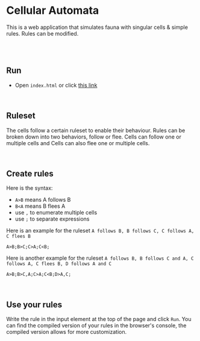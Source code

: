 # Cellular Automata

This is a web application that simulates fauna with singular cells & simple rules.
Rules can be modified.


<br/><br/>

## Run

* Open `index.html` or click [this link](https://raw.githack.com/matiasvlevi/Cells/0.0.1/index.html)

<br/>

## Ruleset
The cells follow a certain ruleset to enable their behaviour. Rules can be broken down into two behaviors, follow or flee.
Cells can follow one or multiple cells and Cells can also flee one or multiple cells.

<br/>

## Create rules

Here is the syntax:
* `A>B` means A follows B
* `B<A` means B flees A
* use `,` to enumerate multiple cells
* use `;` to separate expressions  

Here is an example for the ruleset `A follows B, B follows C, C follows A, C flees B`
```
A>B;B>C;C>A;C<B;
```

Here is another example for the ruleset `A follows B, B follows C and A, C follows A, C flees B, D follows A and C`
```
A>B;B>C,A;C>A;C<B;D>A,C;
```

<br/>

## Use your rules

Write the rule in the input element at the top of the page and click `Run`.
You can find the compiled version of your rules in the browser's console, the compiled version allows for more customization.
